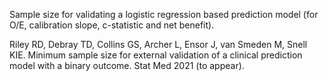 Sample size for validating a logistic regression based prediction model (for O/E, calibration slope, c-statistic and net benefit).

Riley RD, Debray TD, Collins GS, Archer L, Ensor J, van Smeden M, Snell KIE. Minimum sample size for external validation of a clinical prediction model
with a binary outcome. Stat Med 2021 (to appear).

